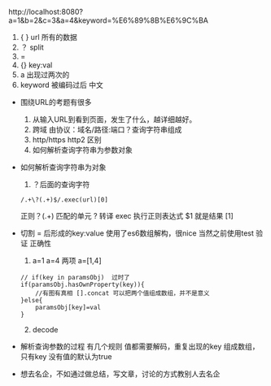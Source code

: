 http://localhost:8080?a=1&b=2&c=3&a=4&keyword=%E6%89%8B%E6%9C%BA
1. { }   url 所有的数据
2. ？ split 
3. =
4. {}  key:val
5. a 出现过两次的
6. keyword 被编码过后  中文

- 围绕URL的考题有很多
  1. 从输入URL到看到页面，发生了什么，越详细越好。
  2. 跨域  由协议：域名/路径:端口？查询字符串组成
  3. http/https http2 区别
  4. 如何解析查询字符串为参数对象

- 如何解析查询字符串为对象
    1. ？后面的查询字符
    ```
    /.+\?(.+)$/.exec(url)[0]
    ```
    正则？(.+) 匹配的单元
    \? 转译
    exec 执行正则表达式 $1  就是结果 [1]

- 切割 = 后形成的key:value  使用了es6数组解构，很nice
  当然之前使用test 验证 正确性
  1. a=1 a=4 两项 a=[1,4]
  ```
  // if(key in paramsObj)  过时了
  if(paramsObj.hasOwnProperty(key)){
      //有图有真相 [].concat 可以把两个值组成数组，并不是意义
  }else{
      paramsObj[key]=val
  }
  ```
  2. decode 

- 解析查询参数的过程  有几个规则
  值都需要解码，重复出现的key 组成数组，只有key 没有值的默认为true

- 想去名企，不如通过做总结，写文章，讨论的方式教别人去名企
   